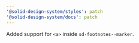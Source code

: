 ```yaml
---
'@solid-design-system/styles': patch
'@solid-design-system/docs': patch
---
```


Added support for `<a>` inside `sd-footnotes--marker`.
